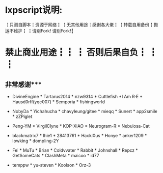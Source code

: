 # lxpscript说明:
┇只测自脚本┇资源于网络┇
┇无其他用途┇感谢各大佬┇
┇转载自用备份┇搬运不维护┇
┇请别Fork!  请别Fork!┇ 
# 禁止商业用途┇┇ ┇  否则后果自负┇ ┇ ┇

##  非常感谢***
+ DivineEngine * Tartarus2014 * nzw9314 * Cuttlefish *I Am R·E * Hausd0rff(yqc007) * Semporia * fishingworld

+ NobyDa * Yichahucha * chavyleung/gitee * mieqq * Sunert * app2smile * zZPiglet

+ Peng-YM * VirgilClyne * KOP-XIAO * Neurogram-R * Nebulosa-Cat

+ blackmatrix7 * lhie1 * 28413761 * Hackl0us * Honye * anker1209 * lowking * dompling-2Y

+ Fei * MuTu * Brian * Coldvvater * Rabbit * Johnshall * Repcz * GetSomeCats * ClashMeta * maicoo * id77

+ temppw * yu-steven * Koolson * Orz-3

